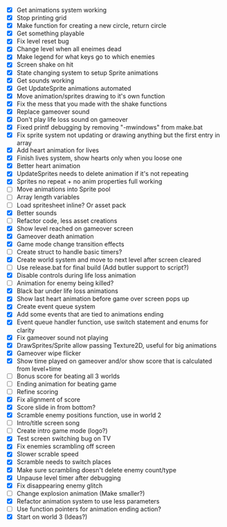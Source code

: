 - [x] Get animations system working
- [x] Stop printing grid
- [x] Make function for creating a new circle, return circle
- [x] Get something playable
- [x] Fix level reset bug
- [x] Change level when all eneimes dead
- [x] Make legend for what keys go to which enemies
- [x] Screen shake on hit
- [x] State changing system to setup Sprite animations
- [x] Get sounds working
- [x] Get UpdateSprite animations automated
- [x] Move animation/sprites drawing to it's own function
- [x] Fix the mess that you made with the shake functions
- [x] Replace gameover sound
- [x] Don't play life loss sound on gameover
- [x] Fixed printf debugging by removing "-mwindows" from make.bat
- [x] Fix sprite system not updating or drawing anything but the first entry in array
- [x] Add heart animation for lives
- [x] Finish lives system, show hearts only when you loose one
- [x] Better heart animation
- [x] UpdateSprites needs to delete animation if it's not repeating
- [x] Sprites no repeat + no anim properties full working
- [ ] Move animations into Sprite pool
- [ ] Array length variables
- [ ] Load spritesheet inline? Or asset pack
- [x] Better sounds
- [ ] Refactor code, less asset creations
- [x] Show level reached on gameover screen
- [x] Gameover death animation
- [x] Game mode change transition effects
- [ ] Create struct to handle basic timers?
- [x] Create world system and move to next level after screen cleared
- [ ] Use release.bat for final build (Add butler support to script?)
- [x] Disable controls during life loss animation
- [ ] Animation for enemy being killed?
- [x] Black bar under life loss animations
- [x] Show last heart animation before game over screen pops up
- [x] Create event queue system
- [x] Add some events that are tied to animations ending
- [x] Event queue handler function, use switch statement and enums for clarity
- [x] Fix gameover sound not playing
- [x] DrawSprites/Sprite allow passing Texture2D, useful for big animations
- [x] Gameover wipe flicker
- [x] Show time played on gameover and/or show score that is calculated from level+time
- [ ] Bonus score for beating all 3 worlds
- [ ] Ending animation for beating game
- [ ] Refine scoring
- [x] Fix alignment of score
- [x] Score slide in from bottom?
- [x] Scramble enemy positions function, use in world 2
- [ ] Intro/title screen song
- [ ] Create intro game mode (logo?)
- [x] Test screen switching bug on TV
- [x] Fix enemies scrambling off screen
- [x] Slower scrable speed
- [x] Scramble needs to switch places
- [x] Make sure scrambling doesn't delete enemy count/type
- [x] Unpause level timer after debugging
- [x] Fix disappearing enemy glitch
- [ ] Change explosion animation (Make smaller?)
- [x] Refactor animation system to use less parameters
- [ ] Use function pointers for animation ending action?
- [x] Start on world 3 (Ideas?)